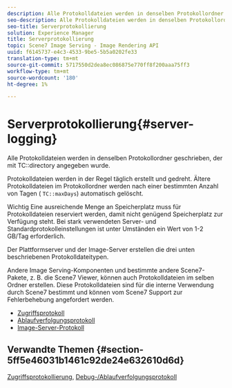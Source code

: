 ```yaml
---
description: Alle Protokolldateien werden in denselben Protokollordner geschrieben, der mit dem TC-Verzeichnis angegeben wurde.
seo-description: Alle Protokolldateien werden in denselben Protokollordner geschrieben, der mit dem TC-Verzeichnis angegeben wurde.
seo-title: Serverprotokollierung
solution: Experience Manager
title: Serverprotokollierung
topic: Scene7 Image Serving - Image Rendering API
uuid: f6145737-e4c3-4533-9be5-5b5a0202fe33
translation-type: tm+mt
source-git-commit: 5717550d2dea8ec086875e770ff8f200aaa75ff3
workflow-type: tm+mt
source-wordcount: '180'
ht-degree: 1%

---
```



# Serverprotokollierung{#server-logging}

Alle Protokolldateien werden in denselben Protokollordner geschrieben, der mit TC::directory angegeben wurde.

Protokolldateien werden in der Regel täglich erstellt und gedreht. Ältere Protokolldateien im Protokollordner werden nach einer bestimmten Anzahl von Tagen ( `TC::maxDays`) automatisch gelöscht.

Wichtig Eine ausreichende Menge an Speicherplatz muss für Protokolldateien reserviert werden, damit nicht genügend Speicherplatz zur Verfügung steht. Bei stark verwendeten Server- und Standardprotokolleinstellungen ist unter Umständen ein Wert von 1-2 GB/Tag erforderlich.

Der Plattformserver und der Image-Server erstellen die drei unten beschriebenen Protokolldateitypen.

Andere Image Serving-Komponenten und bestimmte andere Scene7-Pakete, z. B. die Scene7 Viewer, können auch Protokolldateien im selben Ordner erstellen. Diese Protokolldateien sind für die interne Verwendung durch Scene7 bestimmt und können vom Scene7 Support zur Fehlerbehebung angefordert werden.

* [Zugriffsprotokoll](c-access-log.md)
* [Ablaufverfolgungsprotokoll](c-trace-log.md)
* [Image-Server-Protokoll](c-image-server-log.md)

## Verwandte Themen {#section-5ff5e46031b1461c92de24e632610d6d}

[Zugriffsprotokollierung](../../../../is-api/image-serving-api-ref/c-configuration-and-administration/c-server-settings/r-access-logging.md#reference-5d175921c12a48a6be7f722517615d0f),  [Debug-/Ablaufverfolgungsprotokoll](../../../../is-api/image-serving-api-ref/c-configuration-and-administration/c-server-settings/r-debug-trace-logging.md#reference-4b372f81001849f5b495457da7af8e82)
